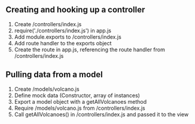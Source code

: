 ## Creating and hooking up a controller
1. Create /controllers/index.js
2. require('./controllers/index.js') in app.js
3. Add module.exports to /controllers/index.js
4. Add route handler to the exports object
5. Create the route in app.js, referencing the route handler from /controllers/index.js

## Pulling data from a model
1. Create /models/volcano.js
2. Define mock data (Constructor, array of instances)
3. Export a model object with a getAllVolcanoes method
4. Require /models/volcano.js from /controllers/index.js
5. Call getAllVolcanoes() in /controllers/index.js and passed it to the view